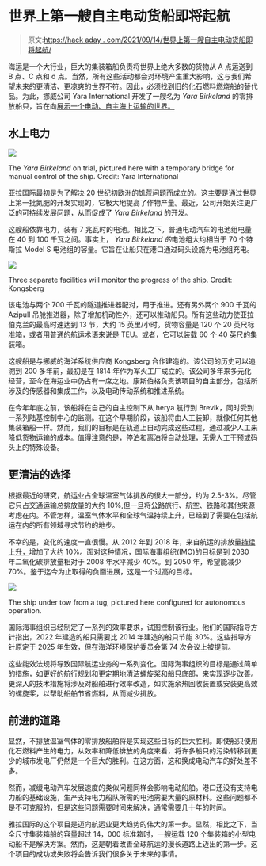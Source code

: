 # 世界上第一艘自主电动货船即将起航

> 原文:[https://hack aday . com/2021/09/14/世界上第一艘自主电动货船即将起航/](https://hackaday.com/2021/09/14/the-worlds-first-autonomous-electric-cargo-ship-is-due-to-set-sail/)

海运是一个大行业，巨大的集装箱船负责将世界上绝大多数的货物从 A 点运送到 B 点、C 点和 d 点。当然，所有这些活动都会对环境产生重大影响，这与我们希望未来的更清洁、更凉爽的世界不符。因此，必须找到旧的化石燃料燃烧船的替代品。为此，挪威公司 Yara International 开发了一艘名为 *Yara Birkeland* 的零排放船只，旨在向[展示一个电动、自主海上运输的世界。](https://edition.cnn.com/2021/08/25/world/yara-birkeland-norway-crewless-container-ship-spc-intl/index.html)

## 水上电力

![](../Images/3e959821bb037f2a212f6dfdc96c30ab.png)

The *Yara Birkeland* on trial, pictured here with a temporary bridge for manual control of the ship. Credit: Yara International

亚拉国际最初是为了解决 20 世纪初欧洲的饥荒问题而成立的。这主要是通过世界上第一批氮肥的开发实现的，它极大地提高了作物产量。最近，公司开始关注更广泛的可持续发展问题，从而促成了 *Yara Birkeland* 的开发。

这艘船依靠电力，装有 7 兆瓦时的电池。相比之下，普通电动汽车的电池组电量在 40 到 100 千瓦之间。事实上， *Yara Birkeland 的*电池组大约相当于 70 个特斯拉 Model S 电池组的容量。它旨在让船只在港口通过码头设施为电池组充电。

![](../Images/a2885fc39ebcb24c4c3235312cfb7719.png)

Three separate facilities will monitor the progress of the ship. Credit: Kongsberg

该电池与两个 700 千瓦的隧道推进器配对，用于推进。还有另外两个 900 千瓦的 Azipull 吊舱推进器，除了增加机动性外，还可以推动船只。所有这些动力使亚拉伯克兰的最高时速达到 13 节，大约 15 英里/小时。货物容量是 120 个 20 英尺标准箱，或者用普通的航运术语来说是 TEU。或者，它可以装载 60 个 40 英尺的集装箱。

这艘船是与挪威的海洋系统供应商 Kongsberg 合作建造的。该公司的历史可以追溯到 200 多年前，最初是在 1814 年作为军火工厂成立的。该公司多年来多元化经营，至今在海运业中仍占有一席之地。康斯伯格负责该项目的自主部分，包括所涉及的传感器和集成工作，以及电动传动系统和推进系统。

在今年年底之前，该船将在自己的自主控制下从 herya 航行到 Brevik，同时受到一系列陆基控制中心的监测。在这个早期阶段，该船将由人工装卸，就像任何其他集装箱船一样。然而，我们的目标是在轨道上自动完成这些过程，通过减少人工来降低货物运输的成本。值得注意的是，停泊和离泊将自动处理，无需人工干预或码头上的特殊设备。

## 更清洁的选择

根据最近的研究，航运业占全球温室气体排放的很大一部分，约为 2.5-3%。尽管它只占交通运输总排放量的大约 10%,但一旦将公路旅行、航空、铁路和其他来源考虑在内。不管怎样，温室气体水平和全球气温持续上升，已经到了需要在包括航运在内的所有领域寻求节约的地步。

不幸的是，变化的速度一直很慢。从 2012 年到 2018 年，来自航运的排放量[持续上升，](https://www.greenbiz.com/article/shipping-industry-emissions-keep-sailing-upward)增加了大约 10%。面对这种情况，国际海事组织(IMO)的目标是到 2030 年二氧化碳排放量相对于 2008 年水平减少 40%。到 2050 年，希望能减少 70%。鉴于迄今为止取得的负面进展，这是一个过高的目标。

![](../Images/1134bfc2d763ddaac358d4d34b2f765f.png)

The ship under tow from a tug, pictured here configured for autonomous operation.

国际海事组织已经制定了一系列的效率要求，试图控制该行业。他们的国际指导方针指出，2022 年建造的船只需要比 2014 年建造的船只节能 30%。这些指导方针原定于 2025 年生效，但在海洋环境保护委员会第 74 次会议上被提前。

这些能效法规将导致国际航运业务的一系列变化。国际海事组织的目标是通过简单的措施，如更好的航行规划和更定期地清洁螺旋桨和船只底部，来实现逐步改善。更深入的技术措施将涉及对船舶进行效率改造，如实施余热回收装置或安装更高效的螺旋桨，以帮助船舶节省燃料，从而减少排放。

## 前进的道路

显然，不排放温室气体的零排放船舶将是实现这些目标的巨大胜利。即使船只使用化石燃料产生的电力，从效率和降低排放的角度来看，将许多船只的污染转移到更少的城市发电厂仍然是一个巨大的胜利。在这方面，这和换成电动汽车的好处差不多。

然而，减缓电动汽车发展速度的类似问题同样会影响电动船舶。港口还没有支持电力船的基础设施，生产支持电力船队所需的电池需要大量的原材料。这些问题都不是不可克服的，但是这些问题需要时间来解决，通常需要几十年的时间。

雅拉国际的这个项目是迈向航运业更大趋势的伟大的第一步。显然，相比之下，当全尺寸集装箱船的容量超过 14，000 标准箱时，一艘运载 120 个集装箱的小型电动船不是解决方案。然而，这是朝着改善全球航运的漫长道路上迈出的第一步。这个项目的成功或失败将会告诉我们很多关于未来的事情。